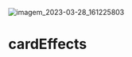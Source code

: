 ![imagem_2023-03-28_161225803](https://user-images.githubusercontent.com/77158409/228349757-37d83e89-9cf4-4ae4-a8f3-a836f58f2fab.png)
# cardEffects
